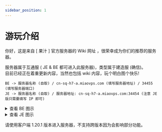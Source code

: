 ```yaml
---
sidebar_position: 1
---
```


# 游玩介绍

你好，这是来自 [ 果汁 ] 官方服务器的 Wiki 网址 ，很荣幸成为你们的推荐的服务器。

服务器属于互通服 ( JE & BE 都可进入此服务器)，类型属于建造服 (确信)。  
目前已经正在着重更新内容，当然也包括 wiki 内容，玩个明白图个快乐!

    BE -> 服务器名称 (自取) / cn-sq-h7-a.miaovps.com (填写服务器地址) / 34455 (填写服务器端口)  
    JE -> 服务器名称 (自取) / 服务器地址: cn-sq-h7-a.miaovps.com:34454 (注意 JE 版只需要填写 IP 即可)  
    
<details>
<summary>查看 BE 图示</summary>
![](_images/BE教程.png)
</details>

<details>
<summary>查看 JE 图示</summary>
![](_images/JE教程.png)
</details>

请使用客户端 1.20.1 版本进入服务器，不支持跨版本因为会影响部分功能。
